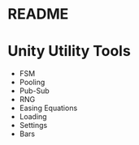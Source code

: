 # README #

# Unity Utility Tools

- FSM
- Pooling
- Pub-Sub
- RNG
- Easing Equations
- Loading
- Settings
- Bars